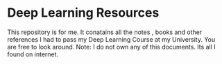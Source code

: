 # Deep Learning Resources
 This repository is for me. It conatains all the notes , books and other references I had to pass my Deep Learning Course at my University.  You are free to look around.  Note: I do not own any of this documents. Its all I found on internet.
